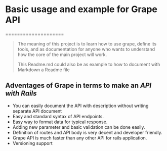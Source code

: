 # Basic usage and example for Grape API
====================
> The meaning of this project is to learn how to use grape, define its tools, and as documentation for anyone who wants to understand how the core of the main project will work.
>
> This Readme.md could also be as example to how to document with Markdown a Readme file

Adventages of Grape in terms to make an *API with Rails*
--------------------

- You can easily document the API with description without writing separate API document
- Easy and standard syntax of API endpoints.
- Easy way to format data for typical response.
- Adding new parameter and basic validation can be done easily.
- Definition of routes and API body is very decent and developer friendly.
- Grape API is much faster than any other API for rails application.
- Versioning support